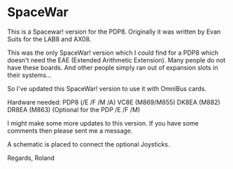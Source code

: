 # SpaceWar

This is a Spacewar! version for the PDP8. 
Originally it was written by Evan Suits for the LAB8  and AX08.

This was the only SpaceWar! version which I could find for a PDP8 which doesn't need
the EAE (Extended Arithmetic Extension). Many people do not have these boards.
And other people simply ran out of expansion slots in their systems...

So I've updated this SpaceWar! version to use it with OmniBus cards.

Hardware needed: 
PDP8 (/E /F /M /A) 
VC8E (M869/M855) 
DK8EA (M882) 
DR8EA (M863) (Optional for the PDP /E /F /M)

I might make some more updates to this version. If you have some comments
then please sent me a message.

A schematic is placed to connect the optional Joysticks.

Regards, Roland
